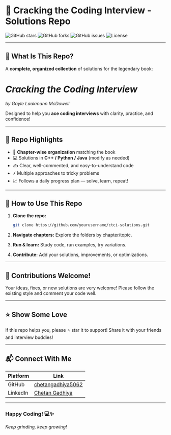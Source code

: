 # 🚀 Cracking the Coding Interview - Solutions Repo

![GitHub stars](https://img.shields.io/github/stars/yourusername/ctci-solutions?style=social)
![GitHub forks](https://img.shields.io/github/forks/yourusername/ctci-solutions?style=social)
![GitHub issues](https://img.shields.io/github/issues/yourusername/ctci-solutions)
![License](https://img.shields.io/github/license/yourusername/ctci-solutions)

---

## 🎯 What Is This Repo?

A **complete, organized collection** of solutions for the legendary book:

# *Cracking the Coding Interview*

*by Gayle Laakmann McDowell*

Designed to help you **ace coding interviews** with clarity, practice, and confidence!

---

## 🧩 Repo Highlights

* 📂 **Chapter-wise organization** matching the book
* 💻 Solutions in **C++ / Python / Java** (modify as needed)
* ✍️ Clear, well-commented, and easy-to-understand code
* ⚡ Multiple approaches to tricky problems
* 📈 Follows a daily progress plan — solve, learn, repeat!

---

## 🔧 How to Use This Repo

1. **Clone the repo:**

   ```bash
   git clone https://github.com/yourusername/ctci-solutions.git
   ```
2. **Navigate chapters:**
   Explore the folders by chapter/topic.
3. **Run & learn:**
   Study code, run examples, try variations.
4. **Contribute:**
   Add your solutions, improvements, or optimizations.

---

## 🤝 Contributions Welcome!

Your ideas, fixes, or new solutions are very welcome!
Please follow the existing style and comment your code well.

---

## ⭐ Show Some Love

If this repo helps you, please ⭐ star it to support!
Share it with your friends and interview buddies!

---

## 📬 Connect With Me

| Platform | Link                                                                     |
| -------- | -------------------------------------------------------                  |
| GitHub   | [chetangadhiya5062](https://github.com/chetangadhiya5062)                |
| LinkedIn | [Chetan Gadhiya](https://www.linkedin.com/in/chetan-gadhiya-4923a6284/)  |

---

### Happy Coding! 💻✨

*Keep grinding, keep growing!*
